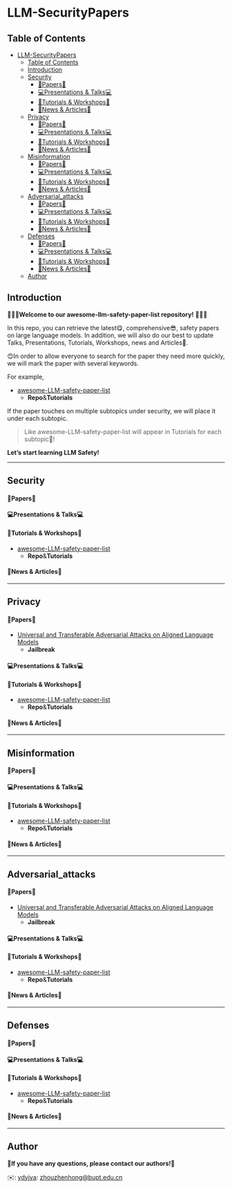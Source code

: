 # LLM-SecurityPapers


## Table of Contents

- [LLM-SecurityPapers](#llm-securitypapers)
  - [Table of Contents](#table-of-contents)
  - [Introduction](#introduction)
  - [Security](#security)
      - [📑Papers📑](#papers)
      - [💻Presentations \& Talks💻](#presentations--talks)
      - [📖Tutorials \& Workshops📖](#tutorials--workshops)
      - [📰News \& Articles📰](#news--articles)
  - [Privacy](#privacy)
      - [📑Papers📑](#papers-1)
      - [💻Presentations \& Talks💻](#presentations--talks-1)
      - [📖Tutorials \& Workshops📖](#tutorials--workshops-1)
      - [📰News \& Articles📰](#news--articles-1)
  - [Misinformation](#misinformation)
      - [📑Papers📑](#papers-2)
      - [💻Presentations \& Talks💻](#presentations--talks-2)
      - [📖Tutorials \& Workshops📖](#tutorials--workshops-2)
      - [📰News \& Articles📰](#news--articles-2)
  - [Adversarial\_attacks](#adversarial_attacks)
      - [📑Papers📑](#papers-3)
      - [💻Presentations \& Talks💻](#presentations--talks-3)
      - [📖Tutorials \& Workshops📖](#tutorials--workshops-3)
      - [📰News \& Articles📰](#news--articles-3)
  - [Defenses](#defenses)
      - [📑Papers📑](#papers-4)
      - [💻Presentations \& Talks💻](#presentations--talks-4)
      - [📖Tutorials \& Workshops📖](#tutorials--workshops-4)
      - [📰News \& Articles📰](#news--articles-4)
  - [Author](#author)

## Introduction


🥰🥰🥰**Welcome to our awesome-llm-safety-paper-list repository!** 🥰🥰🥰

In this repo, you can retrieve the latest😋, comprehensive😎, safety papers on large language models. In addition, we will also do our best to update Talks, Presentations, Tutorials, Workshops, news and Articles🤗.

😊In order to allow everyone to search for the paper they need more quickly, we will mark the paper with several keywords. 

For example, 
- [awesome-LLM-safety-paper-list](https://github.com/ydyjya/awesome-LLM-safety-paper-list)
  - **Repo**&**Tutorials**

If the paper touches on multiple subtopics under security, we will place it under each subtopic.

> Like awesome-LLM-safety-paper-list will appear in Tutorials for each subtopic🤩!

**Let’s start learning LLM Safety!**

---
## Security

#### 📑Papers📑


#### 💻Presentations & Talks💻


#### 📖Tutorials & Workshops📖

- [awesome-LLM-safety-paper-list](https://github.com/ydyjya/awesome-LLM-safety-paper-list)
  - **Repo**&**Tutorials**

#### 📰News & Articles📰


---
## Privacy

#### 📑Papers📑
- [Universal and Transferable Adversarial Attacks on Aligned Language Models](https://arxiv.org/abs/2307.15043)
  - **Jailbreak**

#### 💻Presentations & Talks💻


#### 📖Tutorials & Workshops📖

- [awesome-LLM-safety-paper-list](https://github.com/ydyjya/awesome-LLM-safety-paper-list)
  - **Repo**&**Tutorials**

#### 📰News & Articles📰


---
## Misinformation

#### 📑Papers📑


#### 💻Presentations & Talks💻


#### 📖Tutorials & Workshops📖

- [awesome-LLM-safety-paper-list](https://github.com/ydyjya/awesome-LLM-safety-paper-list)
  - **Repo**&**Tutorials**

#### 📰News & Articles📰


---
## Adversarial_attacks

#### 📑Papers📑
- [Universal and Transferable Adversarial Attacks on Aligned Language Models](https://arxiv.org/abs/2307.15043)
  - **Jailbreak**

#### 💻Presentations & Talks💻


#### 📖Tutorials & Workshops📖

- [awesome-LLM-safety-paper-list](https://github.com/ydyjya/awesome-LLM-safety-paper-list)
  - **Repo**&**Tutorials**

#### 📰News & Articles📰


---
## Defenses

#### 📑Papers📑


#### 💻Presentations & Talks💻


#### 📖Tutorials & Workshops📖

- [awesome-LLM-safety-paper-list](https://github.com/ydyjya/awesome-LLM-safety-paper-list)
  - **Repo**&**Tutorials**

#### 📰News & Articles📰

---
## Author


**🤗If you have any questions, please contact our authors!🤗**

✉️: [ydyjya](https://github.com/ydyjya): zhouzhenhong@bupt.edu.cn
